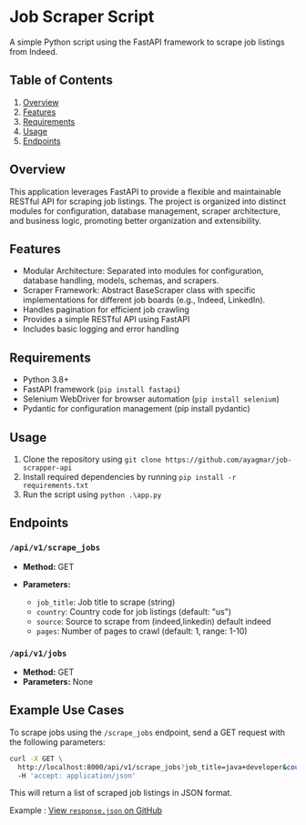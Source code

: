 **Job Scraper Script**
=====================

A simple Python script using the FastAPI framework to scrape job listings from Indeed.

**Table of Contents**
-----------------

1. [Overview](#overview)
2. [Features](#features)
3. [Requirements](#requirements)
4. [Usage](#usage)
5. [Endpoints](#endpoints)


**Overview**
------------

This application leverages FastAPI to provide a flexible and maintainable RESTful API for scraping job listings. The project is organized into distinct modules for configuration, database management, scraper architecture, and business logic, promoting better organization and extensibility.


**Features**
------------

*   Modular Architecture: Separated into modules for configuration, database handling, models, schemas, and scrapers.
*   Scraper Framework: Abstract BaseScraper class with specific implementations for different job boards (e.g., Indeed, LinkedIn).
*   Handles pagination for efficient job crawling
*   Provides a simple RESTful API using FastAPI
*   Includes basic logging and error handling


**Requirements**
---------------

*   Python 3.8+
*   FastAPI framework (`pip install fastapi`)
*   Selenium WebDriver for browser automation (`pip install selenium`)
*   Pydantic for configuration management (pip install pydantic)


**Usage**
---------

1.  Clone the repository using `git clone https://github.com/ayagmar/job-scrapper-api`
2.  Install required dependencies by running `pip install -r requirements.txt`
3.  Run the script using `python .\app.py`


**Endpoints**
------------

### `/api/v1/scrape_jobs`

*   **Method:** GET
*   **Parameters:**

    *   `job_title`: Job title to scrape (string)
    *   `country`: Country code for job listings (default: "us")
    *   `source`: Source to scrape from (indeed,linkedin) default indeed
    *   `pages`: Number of pages to crawl (default: 1, range: 1-10)

### `/api/v1/jobs`

*   **Method:** GET
*   **Parameters:** None

**Example Use Cases**
-------------------

To scrape jobs using the `/scrape_jobs` endpoint, send a GET request with the following parameters:

```bash
curl -X GET \
  http://localhost:8000/api/v1/scrape_jobs?job_title=java+developer&country=de&page=1&source=indeed \
  -H 'accept: application/json'
```

This will return a list of scraped job listings in JSON format.

Example : [View `response.json` on GitHub](https://github.com/ayagmar/job-scrapper-api/blob/master/results.json)

